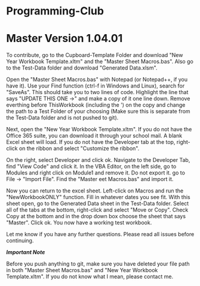 # Programming-Club
# Master Version 1.04.01


To contribute, go to the Cupboard-Template Folder and download "New Year Workbook Template.xltm" and the "Master Sheet Macros.bas". Also go to the Test-Data folder and download "Generated Data.xlsm".

Open the "Master Sheet Macros.bas" with Notepad (or Notepad++, if you have it). Use your Find function (ctrl-f in Windows and Linux), 
search for "SaveAs". This should take you to two lines of code. Highlight the line that says "UPDATE THIS ONE ->" and make a copy of it one line down. Remove everthing before ThisWorkbook (including the ') on the copy and change the path to a Test Folder of your choosing (Make sure this is separate from the Test-Data folder and is not pushed to git).

Next, open the "New Year Workbook Template.xltm". If you do not have the Office 365 suite, you can download it through your school mail. A blank Excel sheet will load. If you do not have the Developer tab at the top, right-click on the ribbon and select "Customize the ribbon".
 
 On the right, select Developer and click ok. Navigate to the Developer Tab, find "View Code" and click it. In the VBA Editor, on the left side, go to Modules and right click on Module1 and remove it. Do not export it. go to File -> "Import File". Find the "Master eet Macros.bas" and import it.
 
Now you can return to the excel sheet. Left-click on Macros and run the "NewWorkbookONLY" function. Fill in whatever dates you see fit. With this sheet open, go to the Generated Data sheet in the Test-Data folder. Select all of the tabs at the bottom, right-click and select "Move or Copy". Check Copy at the bottom and in the drop down box choose the sheet that says "Master". Click ok.  You now have a working test workbook. 

Let me know if you have any further questions. Please read all issues before continuing.

 ***Important Note***
 
 Before you push anything to git, make sure you have deleted your file path in both "Master Sheet Macros.bas" and "New Year Workbook Template.xltm". If you do not know what I mean, please contact me.
